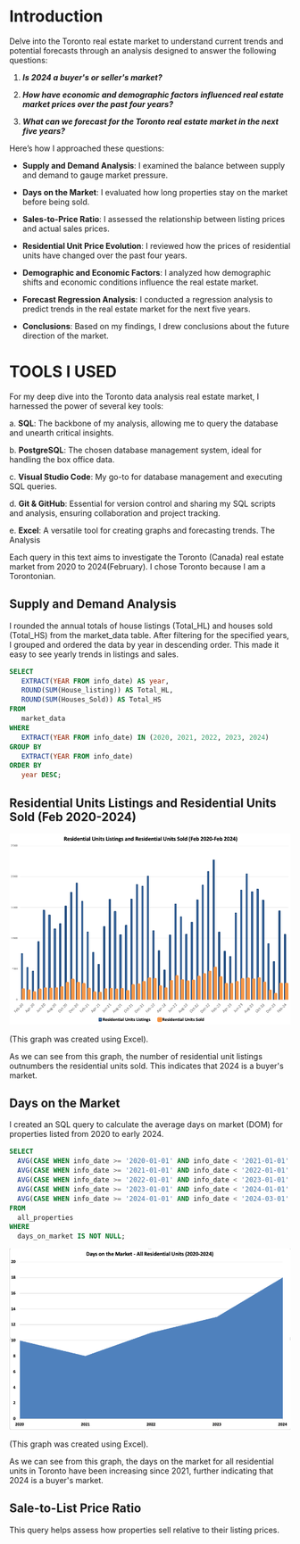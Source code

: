 # Introduction

Delve into the Toronto real estate market to understand current trends and potential forecasts through an analysis designed to answer the following questions:

1.  ***Is 2024 a buyer's or seller's market?***

2.  ***How have economic and demographic factors influenced real estate market prices over the past four years?***

 3.  ***What can we forecast for the Toronto real estate market in the next five years?***

Here’s how I approached these questions:

- **Supply and Demand Analysis**: I examined the balance between supply and demand to gauge market pressure.

- **Days on the Market**: I evaluated how long properties stay on the market before being 
sold.

- **Sales-to-Price Ratio**: I assessed the relationship between listing prices and actual sales prices.

- **Residential Unit Price Evolution**: I reviewed how the prices of residential units have changed over the past four years.

- **Demographic and Economic Factors**: I analyzed how demographic shifts and economic conditions influence the real estate market.

- **Forecast Regression Analysis**: I conducted a regression analysis to predict trends in the real estate market for the next five years.

- **Conclusions**: Based on my findings, I drew conclusions about the future direction of the market.

# TOOLS I USED

For my deep dive into the Toronto data analysis real estate market, I harnessed the power of several key tools:

a. **SQL**: The backbone of my analysis, allowing me to query the database and unearth critical insights.

b. **PostgreSQL**: The chosen database management system, ideal for handling the box office data.

c. **Visual Studio Code**: My go-to for database management and executing SQL queries.

d. **Git & GitHub**: Essential for version control and sharing my SQL scripts and analysis, ensuring collaboration and project tracking.

e. **Excel**: A versatile tool for creating graphs and forecasting trends.
The Analysis

Each query in this text aims to investigate the Toronto (Canada) real estate market from 2020 to 2024(February). I chose Toronto because I am a Torontonian.

## Supply and Demand Analysis

I rounded the annual totals of house listings (Total_HL) and houses sold (Total_HS) from the market_data table. After filtering for the specified years, I grouped and ordered the data by year in descending order. This made it easy to see yearly trends in listings and sales.

``` sql
SELECT
   EXTRACT(YEAR FROM info_date) AS year,
   ROUND(SUM(House_listing)) AS Total_HL, 
   ROUND(SUM(Houses_Sold)) AS Total_HS 
FROM
   market_data
WHERE
   EXTRACT(YEAR FROM info_date) IN (2020, 2021, 2022, 2023, 2024)
GROUP BY
   EXTRACT(YEAR FROM info_date)
ORDER BY
   year DESC;
```
## Residential Units Listings and Residential Units Sold (Feb 2020-2024)

<img src=".vscode/Image 1.png">

(This graph was created using Excel). 

As we can see from this graph, the number of residential unit listings outnumbers the residential units sold. This indicates that 2024 is a buyer's market.



## Days on the Market

I created an SQL query to calculate the average days on market (DOM) for properties listed from 2020 to early 2024. 

``` sql
SELECT
  AVG(CASE WHEN info_date >= '2020-01-01' AND info_date < '2021-01-01' THEN days_on_market END) AS DOM_2020,
  AVG(CASE WHEN info_date >= '2021-01-01' AND info_date < '2022-01-01' THEN days_on_market END) AS DOM_2021,
  AVG(CASE WHEN info_date >= '2022-01-01' AND info_date < '2023-01-01' THEN days_on_market END) AS DOM_2022,
  AVG(CASE WHEN info_date >= '2023-01-01' AND info_date < '2024-01-01' THEN days_on_market END) AS DOM_2023,
  AVG(CASE WHEN info_date >= '2024-01-01' AND info_date < '2024-03-01' THEN days_on_market END) AS DOM_2024
FROM
  all_properties
WHERE
  days_on_market IS NOT NULL;
```
<img src=".vscode/Image 2.png">

(This graph was created using Excel). 

As we can see from this graph, the days on the market for all residential units in Toronto have been increasing since 2021, further indicating that 2024 is a buyer's market.

## Sale-to-List Price Ratio

This query helps assess how properties sell relative to their listing prices.


